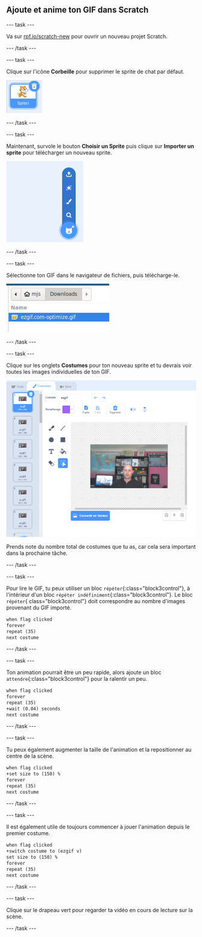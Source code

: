 ## Ajoute et anime ton GIF dans Scratch

--- task ---

Va sur [rpf.io/scratch-new](https://rpf.io/scratch-new) pour ouvrir un nouveau projet Scratch.

--- /task ---

--- task ---

Clique sur l'icône **Corbeille** pour supprimer le sprite de chat par défaut.

![image montrant un sprite de chat avec une icône de poubelle](images/delete-sprite.png)

--- /task ---

--- task ---

Maintenant, survole le bouton **Choisir un Sprite** puis clique sur **Importer un sprite** pour télécharger un nouveau sprite.

![image montrant l'option de menu Choisir un sprite avec téléchargement d'un sprite sélectionné](images/upload-sprite.png)

--- /task ---

--- task ---

Sélectionne ton GIF dans le navigateur de fichiers, puis télécharge-le.

![image montrant la sélection de GIF dans le navigateur de fichiers](images/select-gif.png)

--- /task ---

--- task ---

Clique sur les onglets **Costumes** pour ton nouveau sprite et tu devrais voir toutes les images individuelles de ton GIF.

![image montrant le GIF converti en costumes individuels dans Scratch](images/gif-costumes.png)

Prends note du nombre total de costumes que tu as, car cela sera important dans la prochaine tâche.

--- /task ---

--- task ---

Pour lire le GIF, tu peux utiliser un bloc `répéter`{:class="block3control"}, à l'intérieur d'un bloc `répéter indéfiniment`{:class="block3control"}. Le bloc `répéter`{ class="block3control"} doit correspondre au nombre d'images provenant du GIF importé.

```blocks3
when flag clicked
forever
repeat (35)
next costume
```
--- /task ---

--- task ---

Ton animation pourrait être un peu rapide, alors ajoute un bloc `attendre`{:class="block3control"} pour la ralentir un peu.


```blocks3
when flag clicked
forever
repeat (35)
+wait (0.04) seconds
next costume
```

--- /task ---

--- task ---

Tu peux également augmenter la taille de l'animation et la repositionner au centre de la scène.

```blocks3
when flag clicked
+set size to (150) %
forever
repeat (35)
next costume
```

--- /task ---

--- task ---

Il est également utile de toujours commencer à jouer l'animation depuis le premier costume.

```blocks3
when flag clicked
+switch costume to (ezgif v)
set size to (150) %
forever
repeat (35)
next costume
```

--- /task ---


--- task ---

Clique sur le drapeau vert pour regarder ta vidéo en cours de lecture sur la scène.

--- /task ---





